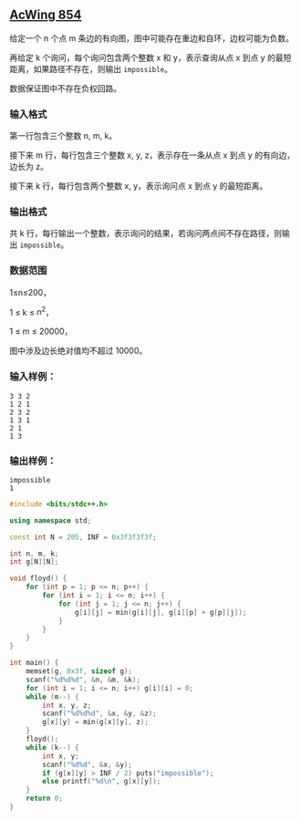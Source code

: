 ## [AcWing 854](https://www.acwing.com/problem/content/856/)

给定一个 n 个点 m 条边的有向图，图中可能存在重边和自环，边权可能为负数。

再给定 k 个询问，每个询问包含两个整数 x 和 y，表示查询从点 x 到点 y 的最短距离，如果路径不存在，则输出 `impossible`。

数据保证图中不存在负权回路。

### **输入格式**

第一行包含三个整数 n, m, k。

接下来 m 行，每行包含三个整数 x, y, z，表示存在一条从点 x 到点 y 的有向边，边长为 z。

接下来 k 行，每行包含两个整数 x, y，表示询问点 x 到点 y 的最短距离。

### **输出格式**

共 k 行，每行输出一个整数，表示询问的结果，若询问两点间不存在路径，则输出 `impossible`。

### **数据范围**

1≤n≤200，

1 ≤ k ≤ $n^2$，

1 ≤ m ≤ 20000，

图中涉及边长绝对值均不超过 10000。

### **输入样例：**

```
3 3 2
1 2 1
2 3 2
1 3 1
2 1
1 3
```

### **输出样例：**

```
impossible
1
```

```cpp
#include <bits/stdc++.h>

using namespace std;

const int N = 205, INF = 0x3f3f3f3f;

int n, m, k;
int g[N][N];

void floyd() {
    for (int p = 1; p <= n; p++) {
        for (int i = 1; i <= n; i++) {
            for (int j = 1; j <= n; j++) {
                g[i][j] = min(g[i][j], g[i][p] + g[p][j]);
            }
        }
    }
}

int main() {
    memset(g, 0x3f, sizeof g);
    scanf("%d%d%d", &n, &m, &k);
    for (int i = 1; i <= n; i++) g[i][i] = 0;
    while (m--) {
        int x, y, z;
        scanf("%d%d%d", &x, &y, &z);
        g[x][y] = min(g[x][y], z);
    }
    floyd();
    while (k--) {
        int x, y;
        scanf("%d%d", &x, &y);
        if (g[x][y] > INF / 2) puts("impossible");
        else printf("%d\n", g[x][y]);
    }
    return 0;
}
```